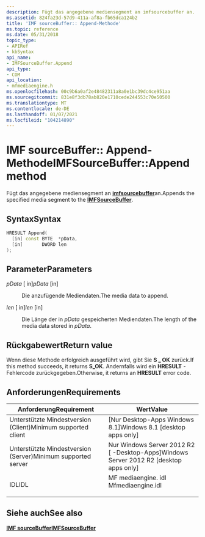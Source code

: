```yaml
---
description: Fügt das angegebene mediensegment an imfsourcebuffer an.
ms.assetid: 824fa23d-57d9-411a-af8a-fb65dca124b2
title: 'IMF sourceBuffer:: Append-Methode'
ms.topic: reference
ms.date: 05/31/2018
topic_type:
- APIRef
- kbSyntax
api_name:
- IMFSourceBuffer.Append
api_type:
- COM
api_location:
- mfmediaengine.h
ms.openlocfilehash: 00c9b6a0af2e48482311a8a0e1bc39dc4ce951aa
ms.sourcegitcommit: 831e8f3db78ab820e1710cede244553c70e50500
ms.translationtype: MT
ms.contentlocale: de-DE
ms.lasthandoff: 01/07/2021
ms.locfileid: "104214890"
---
```

# <a name="imfsourcebufferappend-method"></a><span data-ttu-id="95b2a-103">IMF sourceBuffer:: Append-Methode</span><span class="sxs-lookup"><span data-stu-id="95b2a-103">IMFSourceBuffer::Append method</span></span>

<span data-ttu-id="95b2a-104">Fügt das angegebene mediensegment an [**imfsourcebuffer**](/windows/desktop/api/mfmediaengine/nn-mfmediaengine-imfsourcebuffer)an.</span><span class="sxs-lookup"><span data-stu-id="95b2a-104">Appends the specified media segment to the [**IMFSourceBuffer**](/windows/desktop/api/mfmediaengine/nn-mfmediaengine-imfsourcebuffer).</span></span>

## <a name="syntax"></a><span data-ttu-id="95b2a-105">Syntax</span><span class="sxs-lookup"><span data-stu-id="95b2a-105">Syntax</span></span>


```C++
HRESULT Append(
  [in] const BYTE  *pData,
  [in]       DWORD len
);
```



## <a name="parameters"></a><span data-ttu-id="95b2a-106">Parameter</span><span class="sxs-lookup"><span data-stu-id="95b2a-106">Parameters</span></span>

<dl> <dt>

<span data-ttu-id="95b2a-107">*pData* \[ in\]</span><span class="sxs-lookup"><span data-stu-id="95b2a-107">*pData* \[in\]</span></span>
</dt> <dd>

<span data-ttu-id="95b2a-108">Die anzufügende Mediendaten.</span><span class="sxs-lookup"><span data-stu-id="95b2a-108">The media data to append.</span></span>

</dd> <dt>

<span data-ttu-id="95b2a-109">*len* \[ in\]</span><span class="sxs-lookup"><span data-stu-id="95b2a-109">*len* \[in\]</span></span>
</dt> <dd>

<span data-ttu-id="95b2a-110">Die Länge der in *pData* gespeicherten Mediendaten.</span><span class="sxs-lookup"><span data-stu-id="95b2a-110">The length of the media data stored in *pData*.</span></span>

</dd> </dl>

## <a name="return-value"></a><span data-ttu-id="95b2a-111">Rückgabewert</span><span class="sxs-lookup"><span data-stu-id="95b2a-111">Return value</span></span>

<span data-ttu-id="95b2a-112">Wenn diese Methode erfolgreich ausgeführt wird, gibt Sie **S \_ OK** zurück.</span><span class="sxs-lookup"><span data-stu-id="95b2a-112">If this method succeeds, it returns **S\_OK**.</span></span> <span data-ttu-id="95b2a-113">Andernfalls wird ein **HRESULT** -Fehlercode zurückgegeben.</span><span class="sxs-lookup"><span data-stu-id="95b2a-113">Otherwise, it returns an **HRESULT** error code.</span></span>

## <a name="requirements"></a><span data-ttu-id="95b2a-114">Anforderungen</span><span class="sxs-lookup"><span data-stu-id="95b2a-114">Requirements</span></span>



| <span data-ttu-id="95b2a-115">Anforderung</span><span class="sxs-lookup"><span data-stu-id="95b2a-115">Requirement</span></span> | <span data-ttu-id="95b2a-116">Wert</span><span class="sxs-lookup"><span data-stu-id="95b2a-116">Value</span></span> |
|-------------------------------------|----------------------------------------------------------------------------------------------|
| <span data-ttu-id="95b2a-117">Unterstützte Mindestversion (Client)</span><span class="sxs-lookup"><span data-stu-id="95b2a-117">Minimum supported client</span></span><br/> | <span data-ttu-id="95b2a-118">\[Nur Desktop-Apps Windows 8.1\]</span><span class="sxs-lookup"><span data-stu-id="95b2a-118">Windows 8.1 \[desktop apps only\]</span></span><br/>                                                 |
| <span data-ttu-id="95b2a-119">Unterstützte Mindestversion (Server)</span><span class="sxs-lookup"><span data-stu-id="95b2a-119">Minimum supported server</span></span><br/> | <span data-ttu-id="95b2a-120">Nur Windows Server 2012 R2 \[ -Desktop-Apps\]</span><span class="sxs-lookup"><span data-stu-id="95b2a-120">Windows Server 2012 R2 \[desktop apps only\]</span></span><br/>                                      |
| <span data-ttu-id="95b2a-121">IDL</span><span class="sxs-lookup"><span data-stu-id="95b2a-121">IDL</span></span><br/>                      | <dl> <span data-ttu-id="95b2a-122"><dt>MF mediaengine. idl</dt></span><span class="sxs-lookup"><span data-stu-id="95b2a-122"><dt>Mfmediaengine.idl</dt></span></span> </dl> |



## <a name="see-also"></a><span data-ttu-id="95b2a-123">Siehe auch</span><span class="sxs-lookup"><span data-stu-id="95b2a-123">See also</span></span>

<dl> <dt>

[<span data-ttu-id="95b2a-124">**IMF sourceBuffer**</span><span class="sxs-lookup"><span data-stu-id="95b2a-124">**IMFSourceBuffer**</span></span>](/windows/desktop/api/mfmediaengine/nn-mfmediaengine-imfsourcebuffer)
</dt> </dl>

 

 




